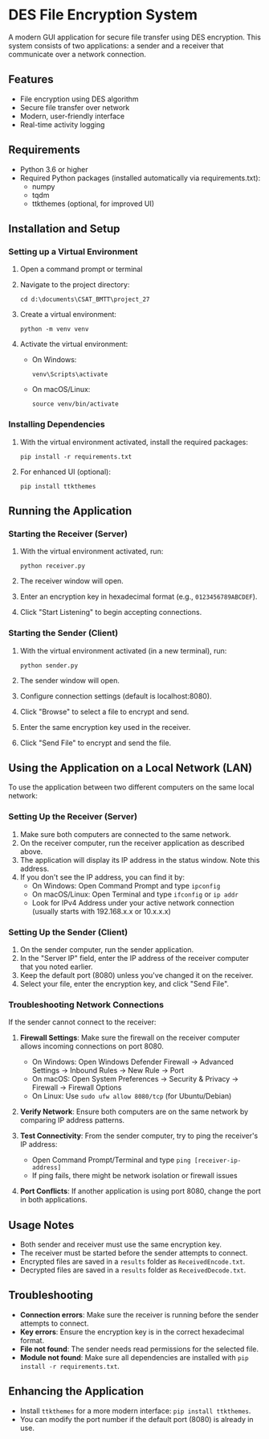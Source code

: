 # DES File Encryption System

A modern GUI application for secure file transfer using DES encryption. This system consists of two applications: a sender and a receiver that communicate over a network connection.

## Features

- File encryption using DES algorithm
- Secure file transfer over network
- Modern, user-friendly interface
- Real-time activity logging

## Requirements

- Python 3.6 or higher
- Required Python packages (installed automatically via requirements.txt):
  - numpy
  - tqdm
  - ttkthemes (optional, for improved UI)

## Installation and Setup

### Setting up a Virtual Environment

1. Open a command prompt or terminal
2. Navigate to the project directory:

   ```
   cd d:\documents\CSAT_BMTT\project_27
   ```

3. Create a virtual environment:

   ```
   python -m venv venv
   ```

4. Activate the virtual environment:
   - On Windows:

     ```
     venv\Scripts\activate
     ```

   - On macOS/Linux:

     ```
     source venv/bin/activate
     ```

### Installing Dependencies

1. With the virtual environment activated, install the required packages:

   ```
   pip install -r requirements.txt
   ```

2. For enhanced UI (optional):

   ```
   pip install ttkthemes
   ```

## Running the Application

### Starting the Receiver (Server)

1. With the virtual environment activated, run:

   ```
   python receiver.py
   ```

2. The receiver window will open.
3. Enter an encryption key in hexadecimal format (e.g., `0123456789ABCDEF`).
4. Click "Start Listening" to begin accepting connections.

### Starting the Sender (Client)

1. With the virtual environment activated (in a new terminal), run:

   ```
   python sender.py
   ```

2. The sender window will open.
3. Configure connection settings (default is localhost:8080).
4. Click "Browse" to select a file to encrypt and send.
5. Enter the same encryption key used in the receiver.
6. Click "Send File" to encrypt and send the file.

## Using the Application on a Local Network (LAN)

To use the application between two different computers on the same local network:

### Setting Up the Receiver (Server)

1. Make sure both computers are connected to the same network.
2. On the receiver computer, run the receiver application as described above.
3. The application will display its IP address in the status window. Note this address.
4. If you don't see the IP address, you can find it by:
   - On Windows: Open Command Prompt and type `ipconfig`
   - On macOS/Linux: Open Terminal and type `ifconfig` or `ip addr`
   - Look for IPv4 Address under your active network connection (usually starts with 192.168.x.x or 10.x.x.x)

### Setting Up the Sender (Client)

1. On the sender computer, run the sender application.
2. In the "Server IP" field, enter the IP address of the receiver computer that you noted earlier.
3. Keep the default port (8080) unless you've changed it on the receiver.
4. Select your file, enter the encryption key, and click "Send File".

### Troubleshooting Network Connections

If the sender cannot connect to the receiver:

1. **Firewall Settings**: Make sure the firewall on the receiver computer allows incoming connections on port 8080.
   - On Windows: Open Windows Defender Firewall → Advanced Settings → Inbound Rules → New Rule → Port
   - On macOS: Open System Preferences → Security & Privacy → Firewall → Firewall Options
   - On Linux: Use `sudo ufw allow 8080/tcp` (for Ubuntu/Debian)

2. **Verify Network**: Ensure both computers are on the same network by comparing IP address patterns.

3. **Test Connectivity**: From the sender computer, try to ping the receiver's IP address:
   - Open Command Prompt/Terminal and type `ping [receiver-ip-address]`
   - If ping fails, there might be network isolation or firewall issues

4. **Port Conflicts**: If another application is using port 8080, change the port in both applications.

## Usage Notes

- Both sender and receiver must use the same encryption key.
- The receiver must be started before the sender attempts to connect.
- Encrypted files are saved in a `results` folder as `ReceivedEncode.txt`.
- Decrypted files are saved in a `results` folder as `ReceivedDecode.txt`.

## Troubleshooting

- **Connection errors**: Make sure the receiver is running before the sender attempts to connect.
- **Key errors**: Ensure the encryption key is in the correct hexadecimal format.
- **File not found**: The sender needs read permissions for the selected file.
- **Module not found**: Make sure all dependencies are installed with `pip install -r requirements.txt`.

## Enhancing the Application

- Install `ttkthemes` for a more modern interface: `pip install ttkthemes`.
- You can modify the port number if the default port (8080) is already in use.
